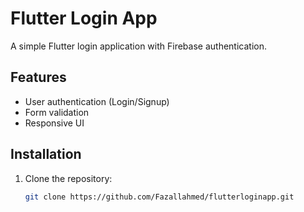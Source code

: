 # Flutter Login App

A simple Flutter login application with Firebase authentication.

## Features
- User authentication (Login/Signup)
- Form validation
- Responsive UI

## Installation
1. Clone the repository:
   ```sh
   git clone https://github.com/Fazallahmed/flutterloginapp.git
